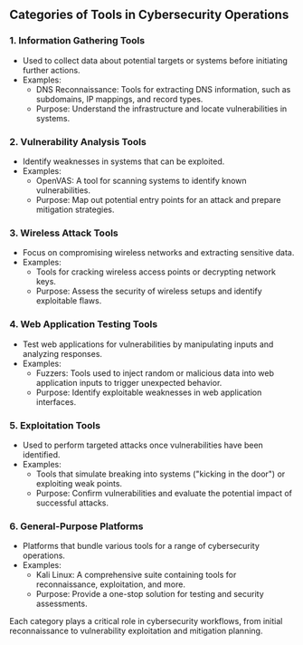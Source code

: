 ## Categories of Tools in Cybersecurity Operations

### 1. Information Gathering Tools

- Used to collect data about potential targets or systems before initiating further actions.
- Examples:
  - DNS Reconnaissance: Tools for extracting DNS information, such as subdomains, IP mappings, and record types.
  - Purpose: Understand the infrastructure and locate vulnerabilities in systems.

### 2. Vulnerability Analysis Tools

- Identify weaknesses in systems that can be exploited.
- Examples:
  - OpenVAS: A tool for scanning systems to identify known vulnerabilities.
  - Purpose: Map out potential entry points for an attack and prepare mitigation strategies.

### 3. Wireless Attack Tools

- Focus on compromising wireless networks and extracting sensitive data.
- Examples:
  - Tools for cracking wireless access points or decrypting network keys.
  - Purpose: Assess the security of wireless setups and identify exploitable flaws.

### 4. Web Application Testing Tools

- Test web applications for vulnerabilities by manipulating inputs and analyzing responses.
- Examples:
  - Fuzzers: Tools used to inject random or malicious data into web application inputs to trigger unexpected behavior.
  - Purpose: Identify exploitable weaknesses in web application interfaces.

### 5. Exploitation Tools

- Used to perform targeted attacks once vulnerabilities have been identified.
- Examples:
  - Tools that simulate breaking into systems ("kicking in the door") or exploiting weak points.
  - Purpose: Confirm vulnerabilities and evaluate the potential impact of successful attacks.

### 6. General-Purpose Platforms

- Platforms that bundle various tools for a range of cybersecurity operations.
- Examples:
  - Kali Linux: A comprehensive suite containing tools for reconnaissance, exploitation, and more.
  - Purpose: Provide a one-stop solution for testing and security assessments.

Each category plays a critical role in cybersecurity workflows, from initial reconnaissance to vulnerability exploitation and mitigation planning.
